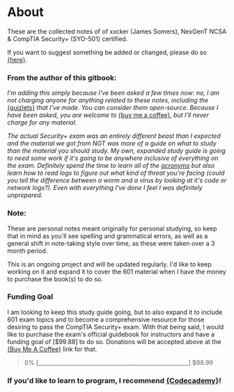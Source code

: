 # About

These are the collected notes of of xxcker \(James Somers\), NexGenT NCSA & CompTIA Security+ \(SYO-501\) certified.  
  
If you want to suggest something be added or changed, please do so [{](https://forms.gle/MjnsdXMfvd8hKFKU9)[here}](https://forms.gle/MjnsdXMfvd8hKFKU9). 

### From the author of this gitbook:

_I'm adding this simply because I've been asked a few times now: no, I am not charging anyone for anything related to these notes, including the_ [{quizlets}](%20https://quizlet.com/_919uvm?x=1jqt&i=2z4u5u) _that I've made. You can consider them open-source. Because I have been asked, you are welcome to_ [{buy me a coffee}](https://www.buymeacoffee.com/xxcker), _but I'll never charge for any material._ 

_The actual Security+ exam was an entirely different beast than I expected and the material we got from NGT was more of a guide on what to study than the material you should study. My own, expanded study guide is going to need some work if it's going to be anywhere inclusive of everything on the exam. Definitely spend the time to learn all of the_ [_acronyms_](comptia-security+/acronyms.md) _but also learn how to read logs to figure out what kind of threat you're facing \(could you tell the difference between a worm and a virus by looking at it's code or network logs?\). Even with everything I've done I feel I was definitely unprepared._

### Note:

These are personal notes meant originally for personal studying, so keep that in mind as you'll see spelling and grammatical errors, as well as a general shift in note-taking style over time, as these were taken over a 3 month period. 

This is an ongoing project and will be updated regularly. I'd like to keep working on it and expand it to cover the 601 material when I have the money to purchase the book\(s\) to do so. 

### Funding Goal

I am looking to keep this study guide going, but to also expand it to include 601 exam topics and to become a comprehensive resource for those desiring to pass the CompTIA Security+ exam. With that being said, I would like to purchase the exam's official guidebook for instructors and have a funding goal of \[$99.88\] to do so. Donations will be accepted above at the [{Buy Me A Coffee}](https://www.buymeacoffee.com/xxcker) link for that.

> 0% \[\_\_\_\_\_\_\_\_\_\_\_\_\_\_\_\_\_\_\_\_\_\_\_\_\_\_\_\_\_\_\_\_\_\_\_\_\_\_\_\_\_\_\_\_\_\_\_\_\_\_\_\_\_\_\] $98.99

### If you'd like to learn to program, I recommend [{Codecademy}](http://ssqt.co/mQgKb6g)! 

